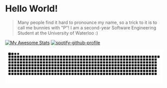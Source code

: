 # Hello World! 

> Many people find it hard to pronounce my name, so a trick to it is to call me bunnies with "P"! I am a second-year Software Engineering Student at the University of Waterloo :)
> 
[![My Awesome Stats](https://awesome-github-stats.azurewebsites.net/user-stats/panizghi?cardType=level&theme=dark&preferLogin=false)](https://git.io/awesome-stats-card)
[![spotify-github-profile](https://spotify-github-profile.vercel.app/api/view?uid=eqanbww3jh63cgf4ot5zyyr5d&cover_image=true&theme=novatorem&show_offline=false&background_color=121212&interchange=false&bar_color=1ac14c&bar_color_cover=false)](https://spotify-github-profile.vercel.app/api/view?uid=eqanbww3jh63cgf4ot5zyyr5d&redirect=true)




![Snake animation](https://github.com/panizghi/panizghi/blob/output/github-contribution-grid-snake.svg)

